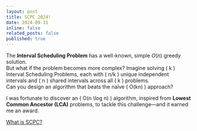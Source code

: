 ```yaml
---
layout: post
title: SCPC 2024!
date: 2024-09-11
inline: false
related_posts: false
published: true
---
```


The **Interval Scheduling Problem** has a well-known, simple $O(n)$ greedy solution.  
But what if the problem becomes more complex? Imagine solving \( k \) Interval Scheduling Problems, each with \( n/k \) unique independent intervals and \( n \) shared intervals across all \( k \) problems.  
Can you design an algorithm that beats the naïve \( O(kn) \) approach?

I was fortunate to discover an \( O(n \log n) \) algorithm, inspired from **Lowest Common Ancestor (LCA)** problems, to tackle this challenge—and it earned me an award.

[What is SCPC?](https://news.samsung.com/kr/tag/scpc-2024)  
